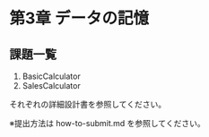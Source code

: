 # 第3章 データの記憶

## 課題一覧

1. BasicCalculator
1. SalesCalculator

それぞれの詳細設計書を参照してください。

※提出方法は how-to-submit.md を参照してください。
